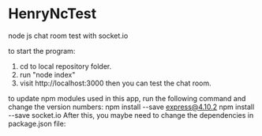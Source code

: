 # HenryNcTest
node js chat room test with socket.io

to start the program:
1. cd to local repository folder. 
2. run "node index"
3. visit http://localhost:3000
   then you can test the chat room. 


to update npm modules used in this app, run the following command and change the version numbers:
npm install --save express@4.10.2
npm install --save socket.io
After this, you maybe need to change the dependencies in package.json file:

